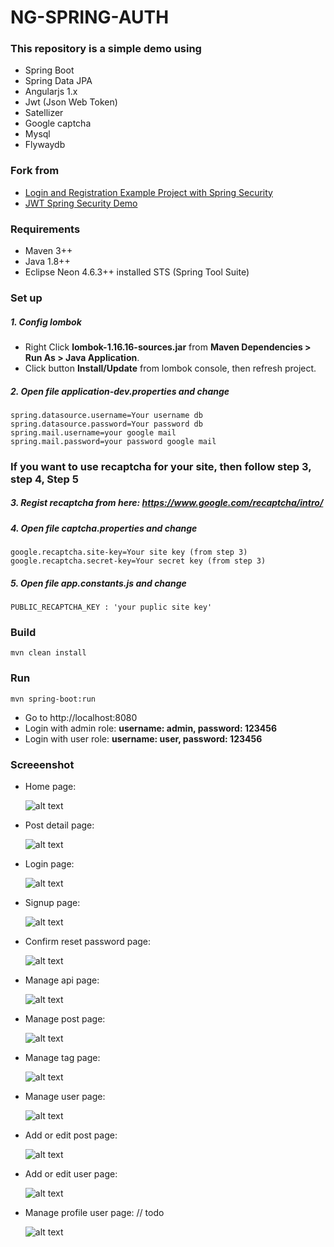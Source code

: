 # NG-SPRING-AUTH #

### This repository is a simple demo using ###
* Spring Boot
* Spring Data JPA
* Angularjs 1.x
* Jwt (Json Web Token)
* Satellizer
* Google captcha
* Mysql
* Flywaydb
### Fork from ###
* [Login and Registration Example Project with Spring Security](https://github.com/Baeldung/spring-security-registration)
* [JWT Spring Security Demo](https://github.com/szerhusenBC/jwt-spring-security-demo)

### Requirements ###
* Maven 3++
* Java 1.8++ 
* Eclipse Neon 4.6.3++ installed STS (Spring Tool Suite)

### Set up ###
##### 1. Config lombok #####
* Right Click <strong>lombok-1.16.16-sources.jar</strong> from <strong>Maven Dependencies > Run As > Java Application</strong>.
* Click button <strong>Install/Update</strong> from lombok console, then refresh project.
##### 2. Open file <strong>application-dev.properties</strong> and change #####
    spring.datasource.username=Your username db
    spring.datasource.password=Your password db
    spring.mail.username=your google mail
    spring.mail.password=your password google mail
    
### If you want to use recaptcha for your site, then follow step 3, step 4, Step 5 ###

##### 3. Regist recaptcha from here: https://www.google.com/recaptcha/intro/ #####

##### 4. Open file <strong>captcha.properties</strong> and change #####
    google.recaptcha.site-key=Your site key (from step 3)
    google.recaptcha.secret-key=Your secret key (from step 3)
       
##### 5. Open file app.constants.js and change<br>
    PUBLIC_RECAPTCHA_KEY : 'your puplic site key'
      
### Build ###
    mvn clean install
### Run ###
    mvn spring-boot:run
* Go to http://localhost:8080
* Login with admin role: <strong>username: admin, password: 123456</strong>
* Login with user role: <strong>username: user, password: 123456</strong>

### Screeenshot ###
  * Home page:
  
    ![alt text](https://github.com/truonglehcm/ng-spring-auth/blob/master/src/main/resources/static/img/home.PNG)
    
  * Post detail page:
  
    ![alt text](https://github.com/truonglehcm/ng-spring-auth/blob/master/src/main/resources/static/img/post_detail.PNG)
  
  * Login page:
  
    ![alt text](https://github.com/truonglehcm/ng-spring-auth/blob/master/src/main/resources/static/img/signin.PNG)
    
  * Signup page:
  
    ![alt text](https://github.com/truonglehcm/ng-spring-auth/blob/master/src/main/resources/static/img/sign_up.PNG)
        
  * Confirm reset password page:
  
    ![alt text](https://github.com/truonglehcm/ng-spring-auth/blob/master/src/main/resources/static/img/confirm_reset_password.PNG)
    
  * Manage api page:
  
    ![alt text](https://github.com/truonglehcm/ng-spring-auth/blob/master/src/main/resources/static/img/manage_api.PNG)
    
  * Manage post page:
  
    ![alt text](https://github.com/truonglehcm/ng-spring-auth/blob/master/src/main/resources/static/img/manage_post.PNG)
      
  * Manage tag page:
  
    ![alt text](https://github.com/truonglehcm/ng-spring-auth/blob/master/src/main/resources/static/img/manage_tag.PNG)
        
  * Manage user page:
  
    ![alt text](https://github.com/truonglehcm/ng-spring-auth/blob/master/src/main/resources/static/img/manage_user.PNG)
    
  * Add or edit post page:
  
    ![alt text](https://github.com/truonglehcm/ng-spring-auth/blob/master/src/main/resources/static/img/add_or_edit_post.PNG)
    
  * Add or edit user page:
  
    ![alt text](https://github.com/truonglehcm/ng-spring-auth/blob/master/src/main/resources/static/img/add_ore_dit_user.PNG)  
 
  * Manage profile user page: // todo
  
    ![alt text](https://github.com/truonglehcm/ng-spring-auth/blob/master/src/main/resources/static/img/profile.PNG)  

